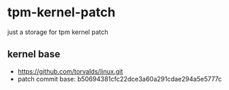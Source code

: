 # tpm-kernel-patch
just a storage for tpm kernel patch

## kernel base
* https://github.com/torvalds/linux.git
* patch commit base: b50694381cfc22dce3a60a291cdae294a5e5777c
